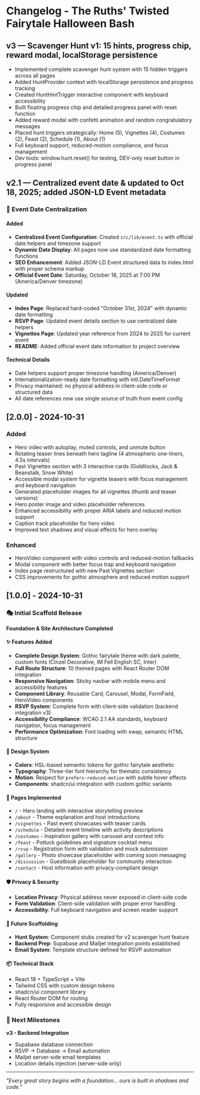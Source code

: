 # Changelog - The Ruths' Twisted Fairytale Halloween Bash

## v3 — Scavenger Hunt v1: 15 hints, progress chip, reward modal, localStorage persistence

- Implemented complete scavenger hunt system with 15 hidden triggers across all pages
- Added HuntProvider context with localStorage persistence and progress tracking
- Created HuntHintTrigger interactive component with keyboard accessibility 
- Built floating progress chip and detailed progress panel with reset function
- Added reward modal with confetti animation and random congratulatory messages
- Placed hunt triggers strategically: Home (5), Vignettes (4), Costumes (2), Feast (2), Schedule (1), About (1)
- Full keyboard support, reduced-motion compliance, and focus management
- Dev tools: window.hunt.reset() for testing, DEV-only reset button in progress panel

## v2.1 — Centralized event date & updated to Oct 18, 2025; added JSON-LD Event metadata

### 📅 Event Date Centralization

#### Added
- **Centralized Event Configuration**: Created `src/lib/event.ts` with official date helpers and timezone support
- **Dynamic Date Display**: All pages now use standardized date formatting functions
- **SEO Enhancement**: Added JSON-LD Event structured data to index.html with proper schema markup
- **Official Event Date**: Saturday, October 18, 2025 at 7:00 PM (America/Denver timezone)

#### Updated
- **Index Page**: Replaced hard-coded "October 31st, 2024" with dynamic date formatting
- **RSVP Page**: Updated event details section to use centralized date helpers
- **Vignettes Page**: Updated year reference from 2024 to 2025 for current event
- **README**: Added official event date information to project overview

#### Technical Details
- Date helpers support proper timezone handling (America/Denver)
- Internationalization-ready date formatting with Intl.DateTimeFormat
- Privacy maintained: no physical address in client-side code or structured data
- All date references now use single source of truth from event config

## [2.0.0] - 2024-10-31

### Added
- Hero video with autoplay, muted controls, and unmute button
- Rotating teaser lines beneath hero tagline (4 atmospheric one-liners, 4.5s intervals)
- Past Vignettes section with 3 interactive cards (Goldilocks, Jack & Beanstalk, Snow White)
- Accessible modal system for vignette teasers with focus management and keyboard navigation
- Generated placeholder images for all vignettes (thumb and teaser versions)
- Hero poster image and video placeholder references
- Enhanced accessibility with proper ARIA labels and reduced motion support
- Caption track placeholder for hero video
- Improved text shadows and visual effects for hero overlay

### Enhanced
- HeroVideo component with video controls and reduced-motion fallbacks
- Modal component with better focus trap and keyboard navigation
- Index page restructured with new Past Vignettes section
- CSS improvements for gothic atmosphere and reduced motion support

## [1.0.0] - 2024-10-31

### 🎭 Initial Scaffold Release

**Foundation & Site Architecture Completed**

#### ✨ Features Added
- **Complete Design System**: Gothic fairytale theme with dark palette, custom fonts (Cinzel Decorative, IM Fell English SC, Inter)
- **Full Route Structure**: 10 themed pages with React Router DOM integration
- **Responsive Navigation**: Sticky navbar with mobile menu and accessibility features
- **Component Library**: Reusable Card, Carousel, Modal, FormField, HeroVideo components
- **RSVP System**: Complete form with client-side validation (backend integration v3)
- **Accessibility Compliance**: WCAG 2.1 AA standards, keyboard navigation, focus management
- **Performance Optimization**: Font loading with swap, semantic HTML structure

#### 🎨 Design System
- **Colors**: HSL-based semantic tokens for gothic fairytale aesthetic
- **Typography**: Three-tier font hierarchy for thematic consistency
- **Motion**: Respect for `prefers-reduced-motion` with subtle hover effects
- **Components**: shadcn/ui integration with custom gothic variants

#### 📄 Pages Implemented
- `/` - Hero landing with interactive storytelling preview
- `/about` - Theme explanation and host introductions
- `/vignettes` - Past event showcases with teaser cards
- `/schedule` - Detailed event timeline with activity descriptions
- `/costumes` - Inspiration gallery with carousel and contest info
- `/feast` - Potluck guidelines and signature cocktail menu
- `/rsvp` - Registration form with validation and mock submission
- `/gallery` - Photo showcase placeholder with coming soon messaging
- `/discussion` - Guestbook placeholder for community interaction
- `/contact` - Host information with privacy-compliant design

#### 🛡️ Privacy & Security
- **Location Privacy**: Physical address never exposed in client-side code
- **Form Validation**: Client-side validation with proper error handling
- **Accessibility**: Full keyboard navigation and screen reader support

#### 🔮 Future Scaffolding
- **Hunt System**: Component stubs created for v2 scavenger hunt feature
- **Backend Prep**: Supabase and Mailjet integration points established
- **Email System**: Template structure defined for RSVP automation

#### 📦 Technical Stack
- React 18 + TypeScript + Vite
- Tailwind CSS with custom design tokens
- shadcn/ui component library
- React Router DOM for routing
- Fully responsive and accessible design

### 🔄 Next Milestones

**v3 - Backend Integration**
- Supabase database connection
- RSVP → Database → Email automation
- Mailjet server-side email templates
- Location details injection (server-side only)

---
*"Every great story begins with a foundation... ours is built in shadows and code."*